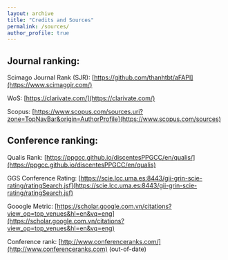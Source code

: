 ```yaml
---
layout: archive
title: "Credits and Sources"
permalink: /sources/
author_profile: true
---
```



Journal ranking: 
---
Scimago Journal Rank (SJR): [https://github.com/thanhtbt/aFAPI](https://www.scimagojr.com/) 

WoS: [https://clarivate.com/](https://clarivate.com/)

Scopus: [https://www.scopus.com/sources.uri?zone=TopNavBar&origin=AuthorProfile](https://www.scopus.com/sources)

Conference ranking: 
---
Qualis Rank: [https://ppgcc.github.io/discentesPPGCC/en/qualis/](https://ppgcc.github.io/discentesPPGCC/en/qualis)

GGS Conference Rating: [https://scie.lcc.uma.es:8443/gii-grin-scie-rating/ratingSearch.jsf](https://scie.lcc.uma.es:8443/gii-grin-scie-rating/ratingSearch.jsf)

Gooogle Metric: [https://scholar.google.com.vn/citations?view_op=top_venues&hl=en&vq=eng](https://scholar.google.com.vn/citations?view_op=top_venues&hl=en&vq=eng)

Conference rank:  [http://www.conferenceranks.com/](http://www.conferenceranks.com) (out-of-date)
